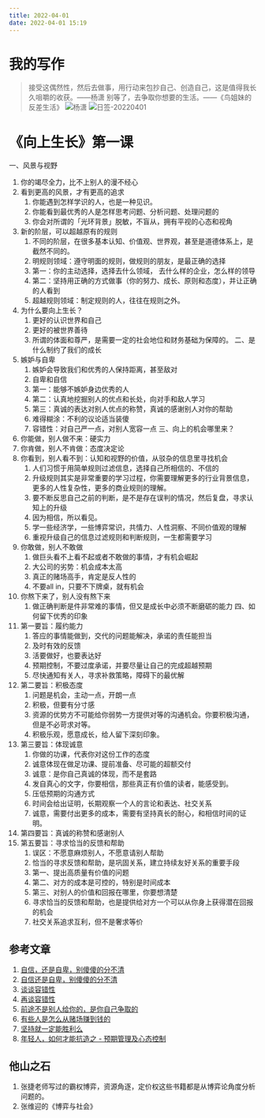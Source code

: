 ```yaml
---
title: 2022-04-01
date: 2022-04-01 15:19
---
```


# 我的写作
> 接受这偶然性，然后去做事，用行动来包抄自己、创造自己，这是值得我长久咀嚼的收获。——杨潇
>  别等了，去争取你想要的生活。——《鸟姐妹的反差生活》
![杨潇](http://images.iotop.work/uPic/20220402-yangxiao.jpg)
![日签-20220401](http://images.iotop.work/uPic/20220402-rq-20220401.jpeg)

# 《向上生长》第一课
一、风景与视野
1. 你的竭尽全力，比不上别人的漫不经心
2. 看到更高的风景，才有更高的追求
	1. 你能遇到怎样学识的人，也是一种见识。
	2. 你能看到最优秀的人是怎样思考问题、分析问题、处理问题的
	3. 你会对所谓的「光环背景」脱敏，不盲从，拥有平视的心态和视角
3. 新的阶层，可以超越原有的规则
	1. 不同的阶层，在很多基本认知、价值观、世界观，甚至是道德体系上，是截然不同的。
	2. 明规则领域：遵守明面的规则，做规则的朋友，是最正确的选择
	3. 第一：你的主动选择，选择去什么领域， 去什么样的企业，怎么样的领导
	4. 第二：坚持用正确的方式做事（你的努力、成长、原则和态度），并让正确的人看到
	5. 超越规则领域：制定规则的人，往往在规则之外。
4. 为什么要向上生长？
	1. 更好的认识世界和自己
	2. 更好的被世界善待
	3. 所谓的体面和尊严，是需要一定的社会地位和财务基础为保障的。
二、是什么制约了我们的成长
1. 嫉妒与自卑
	1. 嫉妒会导致我们和优秀的人保持距离，甚至敌对
	2. 自卑和自信
	3. 第一：能够不嫉妒身边优秀的人
	4. 第二：认真地挖掘别人的优点和长处，向对手和敌人学习
	5. 第三：真诚的表达对别人优点的称赞，真诚的感谢别人对你的帮助
	6. 难得糊涂：不利的议论适当装傻
	7. 容错性：对自己严一点，对别人宽容一点
三、向上的机会哪里来？
1. 你能做，别人做不来：硬实力 
2. 你肯做，别人不肯做：态度决定论
3. 你看到，别人看不到：认知和视野的价值，从驳杂的信息里寻找机会
	1. 人们习惯于用简单规则过滤信息，选择自己所相信的、不信的
	2. 升级规则其实是非常重要的学习过程，你需要理解更多的行业背景信息，更多的人性复杂性，更多的商业规则的理解。
	3. 要不断反思自己之前的判断，是不是存在误判的情况，然后复盘，寻求认知上的升级
	4. 因为相信，所以看见。
	5. 学一些经济学，一些博弈常识，共情力、人性洞察、不同价值观的理解
	6. 重视升级自己的信息过滤规则和判断规则，一生都需要学习
4. 你敢做，别人不敢做
	1. 做巨头看不上看不起或者不敢做的事情，才有机会崛起
	2. 大公司的劣势：机会成本太高
	3. 真正的赌场高手，肯定是反人性的
	4. 不要all in，只要不下牌桌，就有机会
5. 你熬下来了，别人没有熬下来
	1. 做正确判断是件非常难的事情，但又是成长中必须不断磨砺的能力
四、如何留下优秀的印象
1. 第一要旨：履约能力
	1. 答应的事情能做到，交代的问题能解决，承诺的责任能担当
	2. 及时有效的反馈
	3. 活要做好，也要表达好
	4. 预期控制，不要过度承诺，并要尽量让自己的完成超越预期
	5. 尽快通知有关人，寻求补救策略，障碍下的最优解
2. 第二要旨：积极态度
	1. 问题是机会，主动一点，开朗一点
	2. 积极，但要有分寸感
	3. 资源的优势方不可能给你弱势一方提供对等的沟通机会。你要积极沟通，但是不必苛求对等。
	4. 积极乐观，愿意成长，给人留下深刻印象。
3. 第三要旨：体现诚意
	1. 你做的功课，代表你对这份工作的态度
	2. 诚意体现在做足功课、提前准备、尽可能的超额交付
	3. 诚意：是你自己真诚的体现，而不是套路
	4. 发自真心的文字，你要相信，那些真正有价值的读者，能感受到。
	5. 压低预期的沟通方式
	6. 时间会给出证明，长期观察一个人的言论和表达、社交关系
	7. 诚意，需要付出更多的成本，需要有坚持真长的耐心，和相信时间的证明。
4. 第四要旨：真诚的称赞和感谢别人
5. 第五要旨：寻求恰当的反馈和帮助
	1. 误区：不愿意麻烦别人，不愿意请别人帮助
	2. 恰当的寻求反馈和帮助，是巩固关系，建立持续友好关系的重要手段
	3. 第一、提出高质量有价值的问题
	4. 第二、对方的成本是可控的，特别是时间成本
	5. 第三、对别人的价值和回报在哪里，你要想清楚
	6. 寻求恰当的反馈和帮助，也是提供给对方一个可以从你身上获得潜在回报的机会
	7. 社交关系追求互利，但不是奢求等价

## 参考文章
1. [自信，还是自卑，别傻傻的分不清](https://mp.weixin.qq.com/s/ivF6ijlcuF9-amRwyDdGbw)
2. [自信还是自卑，别傻傻的分不清](https://mp.weixin.qq.com/s/bMChTIkDqt7jo9iFaTLnGg)
3. [谈谈容错性](https://mp.weixin.qq.com/s/Kx3osEfzPfD1oDwbOsftvg)
4. [再谈容错性](https://mp.weixin.qq.com/s/h4B-ddsKctRcBgPPaL1IVw)
5. [前途不是别人给你的，是你自己争取的](https://mp.weixin.qq.com/s/NU1rrM3Xdj66qdGmlbPbMQ)
6. [有些人是怎么从赌场赚到钱的](https://mp.weixin.qq.com/s/pJUh-xGZfDo5ON-Zn757_g)
7. [坚持就一定能胜利么](https://mp.weixin.qq.com/s/1yt3kXLhOfoatri_34flIA)
8. [年轻人，如何才能抗造之 - 预期管理及心态控制](https://mp.weixin.qq.com/s/YT85l1W9IqeybiE0fso0Bw)


## 他山之石
1. 张捷老师写过的霸权博弈，资源角逐，定价权这些书籍都是从博弈论角度分析问题的。
2. 张维迎的《博弈与社会》